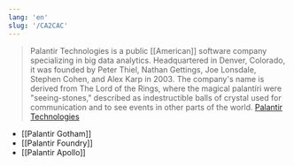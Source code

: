 ```yaml
---
lang: 'en'
slug: '/CA2CAC'
---
```


> Palantir Technologies is a public [[American]] software company specializing in big data analytics. Headquartered in Denver, Colorado, it was founded by Peter Thiel, Nathan Gettings, Joe Lonsdale, Stephen Cohen, and Alex Karp in 2003. The company's name is derived from The Lord of the Rings, where the magical palantíri were "seeing-stones," described as indestructible balls of crystal used for communication and to see events in other parts of the world. [Palantir Technologies](https://en.wikipedia.org/wiki/Palantir_Technologies)

- [[Palantir Gotham]]
- [[Palantir Foundry]]
- [[Palantir Apollo]]
